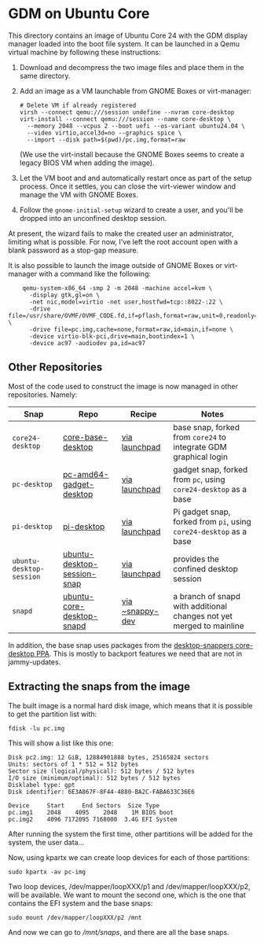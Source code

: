 # GDM on Ubuntu Core

This directory contains an image of Ubuntu Core 24 with the GDM
display manager loaded into the boot file system.  It can be launched
in a Qemu virtual machine by following these instructions:

1. Download and decompress the two image files and place them in the
   same directory.

2. Add an image as a VM launchable from GNOME Boxes or virt-manager:
    ```
    # Delete VM if already registered
    virsh --connect qemu:///session undefine --nvram core-desktop
    virt-install --connect qemu:///session --name core-desktop \
      --memory 2048 --vcpus 2 --boot uefi --os-variant ubuntu24.04 \
      --video virtio,accel3d=no --graphics spice \
      --import --disk path=$(pwd)/pc.img,format=raw
    ```
    (We use the virt-install because the GNOME Boxes seems to create a
    legacy BIOS VM when adding the image).

3. Let the VM boot and and automatically restart once as part of the
   setup process.  Once it settles, you can close the virt-viewer
   window and manage the VM with GNOME Boxes.

4. Follow the `gnome-initial-setup` wizard to create a user, and
   you'll be dropped into an unconfined desktop session.

At present, the wizard fails to make the created user an
administrator, limiting what is possible.  For now, I've left the root
account open with a blank password as a stop-gap measure.

It is also possible to launch the image outside of GNOME Boxes or
virt-manager with a command like the following:

```
    qemu-system-x86_64 -smp 2 -m 2048 -machine accel=kvm \
      -display gtk,gl=on \
      -net nic,model=virtio -net user,hostfwd=tcp::8022-:22 \
      -drive file=/usr/share/OVMF/OVMF_CODE.fd,if=pflash,format=raw,unit=0,readonly=on \
      -drive file=pc.img,cache=none,format=raw,id=main,if=none \
      -device virtio-blk-pci,drive=main,bootindex=1 \
      -device ac97 -audiodev pa,id=ac97
```

## Other Repositories

Most of the code used to construct the image is now managed in other
repositories. Namely:

| Snap | Repo | Recipe | Notes |
| ---- | ---- | ------ | ----- |
| `core24-desktop` | [core-base-desktop](https://github.com/canonical/core-base-desktop) | [via launchpad](https://launchpad.net/~ubuntu-desktop/+snap/core24-desktop) | base snap, forked from `core24` to integrate GDM graphical login |
| `pc-desktop` | [pc-amd64-gadget-desktop](https://github.com/canonical/pc-amd64-gadget-desktop) | [via launchpad](https://launchpad.net/~ubuntu-desktop/pc-gadget-desktop/+snap/pc-amd64-gadget-desktop-core24) | gadget snap, forked from `pc`, using `core24-desktop` as a base |
| `pi-desktop` | [pi-desktop](https://github.com/canonical/pi-desktop) | [via launchpad](https://launchpad.net/~desktop-snappers/+snap/pi-desktop) | Pi gadget snap, forked from `pi`, using `core24-desktop` as a base |
| `ubuntu-desktop-session` | [ubuntu-desktop-session-snap](https://github.com/canonical/ubuntu-desktop-session-snap) | [via launchpad](https://launchpad.net/~ubuntu-desktop/+snap/ubuntu-desktop-session-snap-core42) | provides the confined desktop session |
| `snapd` | [ubuntu-core-desktop-snapd](https://github.com/canonical/ubuntu-core-desktop-snapd) | [via ~snappy-dev](https://launchpad.net/~snappy-dev/+snap/ubuntu-core-desktop-snapd) | a branch of snapd with additional changes not yet merged to mainline |

In addition, the base snap uses packages from the [desktop-snappers
core-desktop
PPA](https://launchpad.net/~desktop-snappers/+archive/ubuntu/core-desktop). This
is mostly to backport features we need that are not in jammy-updates.

## Extracting the snaps from the image

The built image is a normal hard disk image, which means that it is possible to get
the partition list with:

    fdisk -lu pc.img

This will show a list like this one:

    Disk pc2.img: 12 GiB, 12884901888 bytes, 25165824 sectors
    Units: sectors of 1 * 512 = 512 bytes
    Sector size (logical/physical): 512 bytes / 512 bytes
    I/O size (minimum/optimal): 512 bytes / 512 bytes
    Disklabel type: gpt
    Disk identifier: 6E3A867F-8F44-4880-BA2C-FABA633C36E6

    Device     Start     End Sectors  Size Type
    pc.img1    2048    4095    2048    1M BIOS boot
    pc.img2    4096 7172095 7168000  3.4G EFI System

After running the system the first time, other partitions will be added
for the system, the user data...

Now, using kpartx we can create loop devices for each of those partitions:

    sudo kpartx -av pc-img

Two loop devices, /dev/mapper/loopXXX/p1 and /dev/mapper/loopXXX/p2, will
be available. We want to mount the second one, which is the one that contains
the EFI system and the base snaps:

    sudo mount /dev/mapper/loopXXX/p2 /mnt

And now we can go to */mnt/snaps*, and there are all the base snaps.
